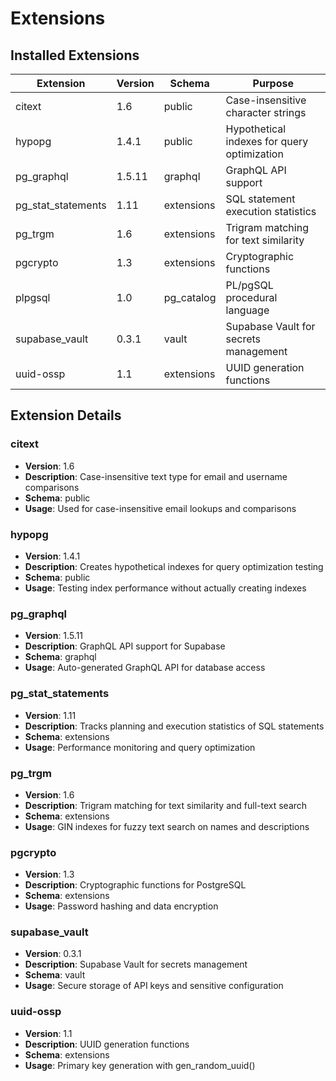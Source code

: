 # Extensions

## Installed Extensions

| Extension | Version | Schema | Purpose |
|-----------|---------|--------|---------|
| citext | 1.6 | public | Case-insensitive character strings |
| hypopg | 1.4.1 | public | Hypothetical indexes for query optimization |
| pg_graphql | 1.5.11 | graphql | GraphQL API support |
| pg_stat_statements | 1.11 | extensions | SQL statement execution statistics |
| pg_trgm | 1.6 | extensions | Trigram matching for text similarity |
| pgcrypto | 1.3 | extensions | Cryptographic functions |
| plpgsql | 1.0 | pg_catalog | PL/pgSQL procedural language |
| supabase_vault | 0.3.1 | vault | Supabase Vault for secrets management |
| uuid-ossp | 1.1 | extensions | UUID generation functions |

## Extension Details

### citext
- **Version**: 1.6
- **Description**: Case-insensitive text type for email and username comparisons
- **Schema**: public
- **Usage**: Used for case-insensitive email lookups and comparisons

### hypopg
- **Version**: 1.4.1
- **Description**: Creates hypothetical indexes for query optimization testing
- **Schema**: public
- **Usage**: Testing index performance without actually creating indexes

### pg_graphql
- **Version**: 1.5.11
- **Description**: GraphQL API support for Supabase
- **Schema**: graphql
- **Usage**: Auto-generated GraphQL API for database access

### pg_stat_statements
- **Version**: 1.11
- **Description**: Tracks planning and execution statistics of SQL statements
- **Schema**: extensions
- **Usage**: Performance monitoring and query optimization

### pg_trgm
- **Version**: 1.6
- **Description**: Trigram matching for text similarity and full-text search
- **Schema**: extensions
- **Usage**: GIN indexes for fuzzy text search on names and descriptions

### pgcrypto
- **Version**: 1.3
- **Description**: Cryptographic functions for PostgreSQL
- **Schema**: extensions
- **Usage**: Password hashing and data encryption

### supabase_vault
- **Version**: 0.3.1
- **Description**: Supabase Vault for secrets management
- **Schema**: vault
- **Usage**: Secure storage of API keys and sensitive configuration

### uuid-ossp
- **Version**: 1.1
- **Description**: UUID generation functions
- **Schema**: extensions
- **Usage**: Primary key generation with gen_random_uuid()